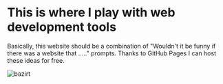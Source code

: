 <h1>This is where I play with web development tools</h1>

Basically, this website should be a combination of "Wouldn't it be funny if there was a website that ....." prompts. Thanks to GitHub Pages I can host these ideas for free.

![bazirt](https://menesetere.github.io/globe.gif)
